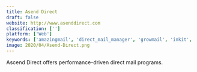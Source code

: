 ```yaml
---
title: Asend Direct
draft: false 
website: http://www.asenddirect.com
classification: ['']
platform: ['Web']
keywords: ['amazingmail', 'direct_mail_manager', 'growmail', 'inkit', 'lob', 'mailjoy', 'opportunity_knocks', 'pfl_tactile_marketing_automation', 'pebblepost', 'sendoso', 'stannp', 'zairmail', 'ypdirect']
image: 2020/04/Asend-Direct.png
---
```

Ascend Direct offers performance-driven direct mail programs.